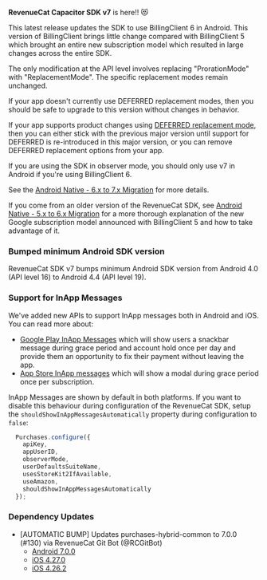 **RevenueCat Capacitor SDK v7** is here!! 😻

This latest release updates the SDK to use BillingClient 6 in Android. This version of BillingClient brings little change compared
with BillingClient 5 which brought an entire new subscription model which resulted in large changes across the entire SDK.

The only modification at the API level involves replacing "ProrationMode" with "ReplacementMode". The specific replacement
modes remain unchanged.

If your app doesn't currently use DEFERRED replacement modes, then you should be safe to upgrade to this version without
changes in behavior.

If your app supports product changes using [DEFERRED replacement mode](https://www.revenuecat.com/docs/managing-subscriptions#google-play),
then you can either stick with the previous major version until support for DEFERRED is re-introduced in this major version,
or you can remove DEFERRED replacement options from your app.

If you are using the SDK in observer mode, you should only use v7 in Android if you're using BillingClient 6.

See the [Android Native - 6.x to 7.x Migration](https://github.com/RevenueCat/purchases-android/blob/main/migrations/v7-MIGRATION.md) for more details.

If you come from an older version of the RevenueCat SDK, see [Android Native - 5.x to 6.x Migration](https://www.revenuecat.com/docs/android-native-5x-to-6x-migration)
for a more thorough explanation of the new Google subscription model announced with BillingClient 5 and how to take advantage of it.

### Bumped minimum Android SDK version

RevenueCat SDK v7 bumps minimum Android SDK version from Android 4.0 (API level 16) to Android 4.4 (API level 19).

### Support for InApp Messages

We've added new APIs to support InApp messages both in Android and iOS. You can read more about:
* [Google Play InApp Messages](https://rev.cat/googleplayinappmessaging) which will show users a snackbar message during grace period and account hold once per day and provide them an opportunity to fix their payment without leaving the app. 
* [App Store InApp messages](https://rev.cat/storekit-message) which will show a modal during grace period once per subscription.

InApp Messages are shown by default in both platforms. If you want to disable this behaviour during configuration of the RevenueCat SDK, setup the `shouldShowInAppMessagesAutomatically` property during configuration to `false`:

```typescript
  Purchases.configure({
    apiKey,
    appUserID,
    observerMode,
    userDefaultsSuiteName,
    usesStoreKit2IfAvailable,
    useAmazon,
    shouldShowInAppMessagesAutomatically
  });
```

### Dependency Updates
* [AUTOMATIC BUMP] Updates purchases-hybrid-common to 7.0.0 (#130) via RevenueCat Git Bot (@RCGitBot)
  * [Android 7.0.0](https://github.com/RevenueCat/purchases-android/releases/tag/7.0.0)
  * [iOS 4.27.0](https://github.com/RevenueCat/purchases-ios/releases/tag/4.27.0)
  * [iOS 4.26.2](https://github.com/RevenueCat/purchases-ios/releases/tag/4.26.2)

